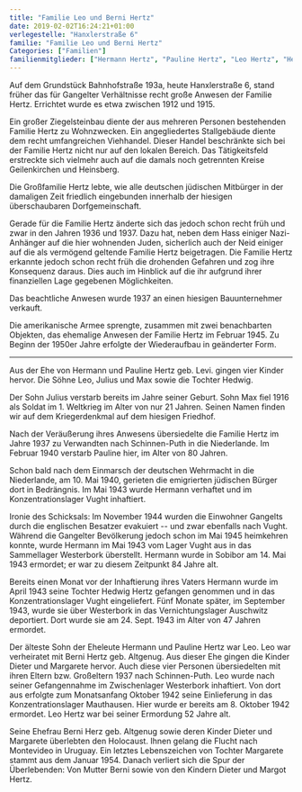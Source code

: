 ```yaml
---
title: "Familie Leo und Berni Hertz"
date: 2019-02-02T16:24:21+01:00
verlegestelle: "Hanxlerstraße 6"
familie: "Familie Leo und Berni Hertz"
Categories: ["Familien"]
familienmitglieder: ["Hermann Hertz", "Pauline Hertz", "Leo Hertz", "Hedwig Hertz", "Berni Hertz", "Dieter Hertz", "Margarete Hertz"]
---
```

Auf dem Grundstück Bahnhofstraße 193a, heute Hanxlerstraße 6, stand früher das für Gangelter Verhältnisse recht große Anwesen der Familie Hertz.
Errichtet wurde es etwa zwischen 1912 und 1915.

Ein großer Ziegelsteinbau diente der aus mehreren Personen bestehenden Familie Hertz zu Wohnzwecken.
Ein angegliedertes Stallgebäude diente dem recht umfangreichen Viehhandel.
Dieser Handel beschränkte sich bei der Familie Hertz nicht nur auf den lokalen Bereich.
Das Tätigkeitsfeld erstreckte sich vielmehr auch auf die damals noch getrennten Kreise Geilenkirchen und Heinsberg.

Die Großfamilie Hertz lebte, wie alle deutschen jüdischen Mitbürger in der damaligen Zeit friedlich eingebunden innerhalb der hiesigen überschaubaren Dorfgemeinschaft.

Gerade für die Familie Hertz änderte sich das jedoch schon recht früh und zwar in den Jahren 1936 und 1937.
Dazu hat, neben dem Hass einiger Nazi-Anhänger auf die hier wohnenden Juden, sicherlich auch der Neid einiger auf die als vermögend geltende Familie Hertz beigetragen.
Die Familie Hertz erkannte jedoch schon recht früh die drohenden Gefahren und zog ihre Konsequenz daraus.
Dies auch im Hinblick auf die ihr aufgrund ihrer finanziellen Lage gegebenen Möglichkeiten.

Das beachtliche Anwesen wurde 1937 an einen hiesigen Bauunternehmer verkauft.

Die amerikanische Armee sprengte, zusammen mit zwei benachbarten Objekten, das ehemalige Anwesen der Familie Hertz im Februar 1945.
Zu Beginn der 1950er Jahre erfolgte der Wiederaufbau in geänderter Form.

----

Aus der Ehe von Hermann und Pauline Hertz geb. Levi. gingen vier Kinder hervor.
Die Söhne Leo, Julius und Max sowie die Tochter Hedwig.

Der Sohn Julius verstarb bereits im Jahre seiner Geburt.
Sohn Max fiel 1916 als Soldat im 1. Weltkrieg im Alter von nur 21 Jahren.
Seinen Namen finden wir auf dem Kriegerdenkmal auf dem hiesigen Friedhof.

Nach der Veräußerung ihres Anwesens übersiedelte die Familie Hertz im Jahre 1937 zu Verwandten nach Schinnen-Puth in die Niederlande.
Im Februar 1940 verstarb Pauline hier, im Alter von 80 Jahren.

Schon bald nach dem Einmarsch der deutschen Wehrmacht in die Niederlande, am 10. Mai 1940, gerieten die emigrierten jüdischen Bürger dort in Bedrängnis.
Im Mai 1943 wurde Hermann verhaftet und im Konzentrationslager Vught inhaftiert.

Ironie des Schicksals: Im November 1944 wurden die Einwohner Gangelts durch die englischen Besatzer evakuiert --  und zwar ebenfalls nach Vught.
Während die Gangelter Bevölkerung jedoch schon im Mai 1945 heimkehren konnte, wurde Hermann im Mai 1943 vom Lager Vught aus in das Sammellager Westerbork überstellt.
Hermann wurde in Sobibor am 14. Mai 1943 ermordet; er war zu diesem Zeitpunkt 84 Jahre alt.

Bereits einen Monat vor der Inhaftierung ihres Vaters Hermann wurde im April 1943 seine Tochter Hedwig Hertz gefangen genommen und in das Konzentrationslager Vught eingeliefert.
Fünf Monate später, im September 1943, wurde sie über Westerbork in das Vernichtungslager Auschwitz deportiert.
Dort wurde sie am 24. Sept. 1943 im Alter von 47 Jahren ermordet.

Der älteste Sohn der Eheleute Hermann und Pauline Hertz war Leo.
Leo war verheiratet mit Berni Hertz geb. Altgenug.
Aus dieser Ehe gingen die Kinder Dieter und Margarete hervor.
Auch diese vier Personen übersiedelten mit ihren Eltern bzw. Großeltern 1937 nach Schinnen-Puth.
Leo wurde nach seiner Gefangennahme im Zwischenlager Westerbork inhaftiert.
Von dort aus erfolgte zum Monatsanfang Oktober 1942 seine Einlieferung in das Konzentrationslager Mauthausen.
Hier wurde er bereits am 8. Oktober 1942 ermordet.
Leo Hertz war bei seiner Ermordung 52 Jahre alt.

Seine Ehefrau Berni Herz geb. Altgenug sowie deren Kinder Dieter und Margarete überlebten den Holocaust.
Ihnen gelang die Flucht nach Montevideo in Uruguay.
Ein letztes Lebenszeichen von Tochter Margarete stammt aus dem Januar 1954.
Danach verliert sich die Spur der Überlebenden: Von Mutter Berni sowie von den Kindern Dieter und Margot Hertz.